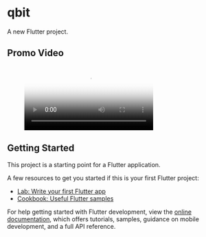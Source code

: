 # qbit

A new Flutter project.

## Promo Video
<figure class="video_container">
  <video controls="true" allowfullscreen="true" poster="/android/app/src/main/res/drawable/app_icon.png">
    <source src="promo.mp4" type="video/mp4">
    <source src="promo.ogg" type="video/ogg">
    <source src="promo.webm" type="video/webm">
  </video>
</figure>

## Getting Started

This project is a starting point for a Flutter application.

A few resources to get you started if this is your first Flutter project:

- [Lab: Write your first Flutter app](https://docs.flutter.dev/get-started/codelab)
- [Cookbook: Useful Flutter samples](https://docs.flutter.dev/cookbook)

For help getting started with Flutter development, view the
[online documentation](https://docs.flutter.dev/), which offers tutorials,
samples, guidance on mobile development, and a full API reference.

